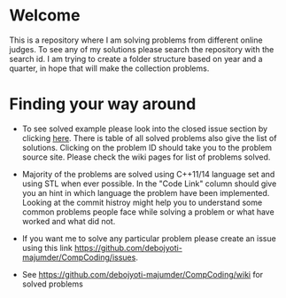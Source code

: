 
# Welcome
This is a repository where I am solving problems from different online judges. To see any of my solutions please search the repository with the search id. I am trying to create a folder structure based on year and a quarter, in hope that will make the collection problems. 

# Finding your way around
- To see solved example please look into the closed issue section by clicking [here](https://github.com/debojyoti-majumder/CompCoding/issues?q=is:issue%20is:closed). There is table of all solved problems also give the list of solutions. Clicking on the problem ID should take you to the problem source site. Please check the wiki pages for list of problems solved.

- Majority of the problems are solved using C++11/14 language set and using STL when ever possible. In the "Code Link" column should give you an hint in which language the problem have been implemented. Looking at the commit histroy might help you to understand some common problems people face while solving a problem or what have worked and what did not.

- If you want me to solve any particular problem please create an issue using this link https://github.com/debojyoti-majumder/CompCoding/issues. 

- See https://github.com/debojyoti-majumder/CompCoding/wiki for solved problems
